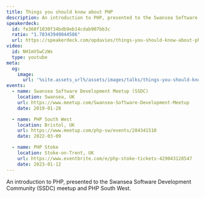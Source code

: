 ```yaml
---
title: Things you should know about PHP
description: An introduction to PHP, presented to the Swansea Software Development Community (SSDC) meetup and PHPSW.
speakerdeck:
  id: fe360f1030f34bdb9eb14cdab907bb3c
  ratio: "1.78343949044586"
  url: https://speakerdeck.com/opdavies/things-you-should-know-about-php-a58cd83b-e10c-40df-9ab4-3ed5d55827e7
video:
  id: NH1mVSwCzWs
  type: youtube
meta:
  og:
    image:
      url: '%site.assets_url%/assets/images/talks/things-you-should-know-about-php.png'
events:
  - name: Swansea Software Development Meetup (SSDC)
    location: Swansea, UK
    url: https://www.meetup.com/Swansea-Software-Development-Meetup
    date: 2019-01-28

  - name: PHP South West
    location: Bristol, UK
    url: https://www.meetup.com/php-sw/events/284341510
    date: 2022-03-09

  - name: PHP Stoke
    location: Stoke-on-Trent, UK
    url: https://www.eventbrite.com/e/php-stoke-tickets-429043128547
    date: 2023-01-12
---
```


An introduction to PHP, presented to the Swansea Software Development Community (SSDC) meetup and PHP South West.
